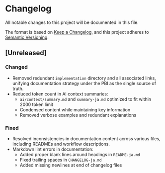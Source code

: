 # Changelog

All notable changes to this project will be documented in this file.

The format is based on [Keep a Changelog](https://keepachangelog.com/en/1.0.0/), and this project adheres to
[Semantic Versioning](https://semver.org/spec/v2.0.0.html).

## [Unreleased]

### Changed

- Removed redundant `implementation` directory and all associated links, unifying documentation strategy under the PBI
  as the single source of truth.
- Reduced token count in AI context summaries:
  - `ai/context/summary.md` and `summary-ja.md` optimized to fit within 2000 token limit
  - Condensed content while maintaining key information
  - Removed verbose examples and redundant explanations

### Fixed

- Resolved inconsistencies in documentation content across various files, including READMEs and workflow descriptions.
- Markdown lint errors in documentation:
  - Added proper blank lines around headings in `README-ja.md`
  - Fixed trailing spaces in `CHANGELOG-ja.md`
  - Added missing newlines at end of changelog files
